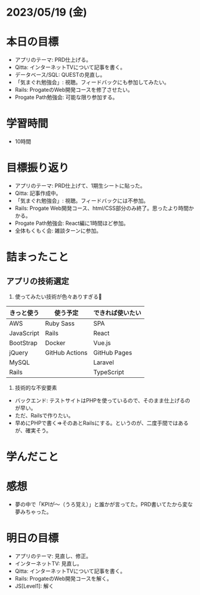 # 2023/05/19 (金)

# 本日の目標

- アプリのテーマ: PRD仕上げる。
- Qitta: インターネットTVについて記事を書く。
- データベース/SQL: QUESTの見直し。
- 「気まぐれ勉強会」: 視聴。フィードバックにも参加してみたい。
- Rails: ProgateのWeb開発コースを修了させたい。
- Progate Path勉強会: 可能な限り参加する。

# 学習時間

- 10時間

# 目標振り返り

- アプリのテーマ: PRD仕上げて、1期生シートに貼った。
- Qitta: 記事作成中。
- 「気まぐれ勉強会」: 視聴。フィードバックには不参加。
- Rails: Progate Web開発コース、html/CSS部分のみ終了。思ったより時間かかる。
- Progate Path勉強会: React編に1時間ほど参加。
- 全体もくもく会: 雑談ターンに参加。

# 詰まったこと

## アプリの技術選定
1. 使ってみたい技術が色々ありすぎる🤔

| きっと使う | 使う予定       | できれば使いたい |
| ---------- | -------------- | ---------------- |
| AWS        | Ruby Sass      | SPA              |
| JavaScript | Rails          | React            |
| BootStrap  | Docker         | Vue.js           |
| jQuery     | GitHub Actions | GitHub Pages     |
| MySQL      |                | Laravel          |
| Rails      |                | TypeScript       |

1. 技術的な不安要素

- バックエンド: テストサイトはPHPを使っているので、そのまま仕上げるのが早い。
- ただ、Railsで作りたい。
- 早めにPHPで書く=>そのあとRailsにする。というのが、二度手間ではあるが、確実そう。

# 学んだこと


# 感想

- 夢の中で「KPIが〜（うろ覚え）」と誰かが言ってた。PRD書いてたから変な夢みちゃった。

# 明日の目標

- アプリのテーマ: 見直し、修正。
- インターネットTV: 見直し。
- Qitta: インターネットTVについて記事を書く。
- Rails: ProgateのWeb開発コースを解く。
- JS[Level1]: 解く
